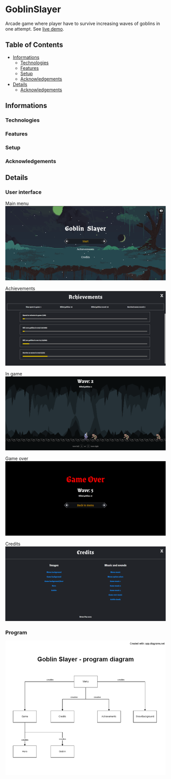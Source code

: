 # GoblinSlayer
Arcade game where player have to survive increasing waves of goblins in one attempt.
See [live demo](https://pasek108.github.io/GoblinSlayer/).


## Table of Contents
* [Informations](#informations)
  * [Technologies](#technologies)
  * [Features](#features)
  * [Setup](#setup)
  * [Acknowledgements](#acknowledgements)
* [Details](#details)
  * [Acknowledgements](#acknowledgements)


## Informations


### Technologies


### Features


### Setup


### Acknowledgements



## Details


### User interface

Main menu
![main menu](/_for_readme/main_menu.png)

Achievements
![achievements](/_for_readme/achievements.png)

In game
![in game](/_for_readme/in_game.png)

Game over
![game over](/_for_readme/game_over.png)

Credits
![credits](/_for_readme/credits.png)


### Program

![program diagram](/_for_readme/program_diagram.png)
